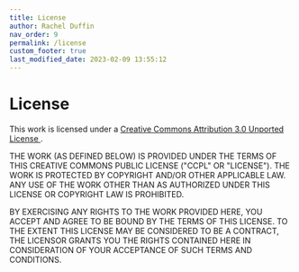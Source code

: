```yaml
---
title: License
author: Rachel Duffin
nav_order: 9
permalink: /license
custom_footer: true
last_modified_date: 2023-02-09 13:55:12
---
```


# License

This work is licensed under a
[
    Creative Commons Attribution 3.0 Unported License
](https://creativecommons.org/licenses/by/3.0/deed.en\_US).

THE WORK (AS DEFINED BELOW) IS PROVIDED UNDER THE TERMS OF THIS CREATIVE COMMONS PUBLIC LICENSE
("CCPL" OR "LICENSE"). THE WORK IS PROTECTED BY COPYRIGHT AND/OR OTHER APPLICABLE LAW. ANY USE OF
THE WORK OTHER THAN AS AUTHORIZED UNDER THIS LICENSE OR COPYRIGHT LAW IS PROHIBITED.

BY EXERCISING ANY RIGHTS TO THE WORK PROVIDED HERE, YOU ACCEPT AND AGREE TO BE BOUND BY THE TERMS
OF THIS LICENSE. TO THE EXTENT THIS LICENSE MAY BE CONSIDERED TO BE A CONTRACT, THE LICENSOR GRANTS
YOU THE RIGHTS CONTAINED HERE IN CONSIDERATION OF YOUR ACCEPTANCE OF SUCH TERMS AND CONDITIONS.
